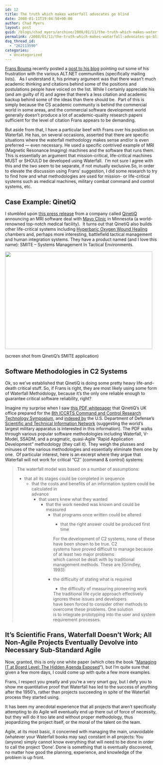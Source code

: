 ```yaml
---
id: 12
title: The truth which makes waterfall advocates go blind
date: 2008-01-11T19:04:58+00:00
author: Chad Myers
layout: post
guid: /blogs/chad_myers/archive/2008/01/11/the-truth-which-makes-waterfall-advocates-go-blind.aspx
permalink: /2008/01/11/the-truth-which-makes-waterfall-advocates-go-blind/
dsq_thread_id:
  - "262113590"
categories:
  - Uncategorized
---
```

[Frans Bouma](http://weblogs.asp.net/fbouma) recently posted a [post to his blog](http://weblogs.asp.net/fbouma/archive/2008/01/11/the-waterfall-which-makes-agile-pundits-go-blind.aspx?CommentPosted=true#commentmessage) pointing out some of his frustration with the various ALT.NET communities (specifically mailing lists).&nbsp;&nbsp; As I understand it, his primary argument was that there wasn&#8217;t much academic thinking and citations behind some of the positions and postulations people have voiced on the list. While I certainly appreciate his (and am guilty of it) and agree that there&#8217;s a less citation and academic backup behind some of the ideas than there should be.&nbsp; Part of this is simply because the CS academic community is behind the commercial world in some areas, and the commercial software development world generally doesn&#8217;t produce a lot of academic-quality research papers sufficient for the level of citation Frans appears to be demanding.

But aside from that, I have a particular beef with Frans over his position on Waterfall. He has, on several occasions, asserted that there are specific situations where the waterfall methodology makes sense and/or is even preferred &#8212; even necessary. He used a specific contrived example of MRI (Magnetic Resonance Imaging) machines and the software that runs them.&nbsp; This is essentially an argument that mission-critical, life-critical machines MUST or SHOULD be developed using Waterfall.&nbsp; I&#8217;m not sure I agree with this and the two seem to be separate, if not mutually exclusive.So, in order to elevate the discussion using Frans&#8217; suggestion, I did some research to try to find how and what methodologies are used for mission- or life-critical systems such as medical machines, military combat command and control systems, etc.

## Case Example: QinetiQ

I stumbled upon [this press release](http://www.qinetiq.com/home/case_studies/health/qinetiq_mayo_mrisoftware_deal.html) from a company called [QinetiQ](http://www.qinetiq.com) announcing an MRI software deal with [Mayo Clinic](http://www.mayoclinic.org/) in Minnesota (a world-renowned top-notch medical facility).&nbsp; It turns out that QinetiQ also builds other life-critical systems including [Hyperbaric Oxygen Wound Healing](http://www.qinetiq.com/home/case_studies/health/hyperbaric_oxygen_and_wound_healing.html) chambers and, perhaps more interesting, battlefield tactical management and human integration systems. They have a product named (and I love this name): SMITE &#8211; Systems Management In Tactical Environments.

 <img height="321" src="http://www.qinetiq.com/home/case_studies/health/smite.MediaPar.0003.Image.gif" width="485" />

(screen shot from QinetiQ&#8217;s SMITE application)

## Software Methodologies in C2 Systems

Ok, so we&#8217;ve established that QinetiQ is doing some pretty heavy life-and-death critical stuff. So, if Frans is right, they are most likely using some form of Waterfall Methodology, because it&#8217;s the only one reliable enough to guarantee critical software reliability, right?

Imagine my surprise when I saw [this PDF whitepaper](http://handle.dtic.mil/100.2/ADA466925) that QinetiQ&#8217;s UK office prepared for the [8th ICCRTS Command and Control Research Technology Symposium](http://www.dodccrp.org/events/8th_ICCRTS/Pres/track_4.htm), and [indexed by](http://stinet.dtic.mil/oai/oai?&verb=getRecord&metadataPrefix=html&identifier=ADA466925) the U.S. Department of Defense&#8217;s [Scientific and Technical Information Network](http://stinet.dtic.mil/) (suggesting the world&#8217;s largest military apparatus is interested in this information). The PDF walks through various popular software methodologies including Waterfall, V-Model, SSADM, and a pragmatic, quasi-Agile &#8220;Rapid Application Development&#8221; methodology (they call it). They weigh the plusses and minuses of the various methodologies and essentially eliminate them one by one.&nbsp; Of particular interest, here is an excerpt where they argue that Waterfall will not work for critical &#8220;C2&#8243; (command & control) systems:

> The waterfall model was based on a number of assumptions:&nbsp;&nbsp; 
> 
>   * that all its stages could be completed in sequence 
>       * that the costs and benefits of an information system could be calculated in   
>         advance 
>           * that users knew what they wanted 
>               * that the work needed was known and could be measured 
>                   * that programs once written could be altered 
>                       * that the right answer could be produced first time </ul> 
>                     For the development of C2 systems, none of these have been shown to be true. C2   
>                     systems have proved difficult to manage because of at least two major problems   
>                     which cannot be dealt with by traditional management methods. These are (Grindley,   
>                     1993): 
>                     
>                       * the difficulty of stating what is required 
>                           * the difficulty of measuring pioneering work </ul> 
>                         The traditional life cycle approach effectively ignores these issues and developers   
>                         have been forced to consider other methods to overcome these problems. One solution   
>                         is to integrate prototyping into the user and system requirement processes.</blockquote> 
>                         
>                         ## It&#8217;s Scientific Frans, Waterfall Doesn&#8217;t Work; All Non-Agile Projects Eventually Devolve into Necessary Sub-Standard Agile
>                         
>                         Now, granted, this is only one white paper (which cites the book &#8220;[Managing IT at Board Level: The Hidden Agenda Exposed](http://www.amazon.com/Managing-Board-Level-Financial-Publishing/dp/0273613057)&#8220;), but I&#8217;m quite sure that given a few more days, I could come up with quite a few more examples.
>                         
>                         Frans, I respect you greatly and you&#8217;re a very smart guy, but I defy you to show me quantitative proof that Waterfall has led to the success of anything after the 1950&#8242;s, rather than projects succeeding in spite of the Waterfall process they started using.
>                         
>                         It has been my anecdotal experience that all projects that aren&#8217;t specifically attempting to do Agile will eventually end up there out of force of necessity, but they will do it too late and without proper methodology, thus jeopardizing the project itself, or the moral of the talent on the team.
>                         
>                         Agile, at its most basic, it concerned with managing the main, unavoidable (whatever your Waterfall books may say) constant in all projects: You (anyone) simply cannot know everything that will need to be done in order to call the project &#8216;Done&#8217;. Done is something that is eventually discovered, no matter how good the planning, experience, and knowledge of the problem is up front.